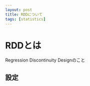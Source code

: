 ```yaml
---
layout: post
title: RDDについて
tags: [statistics]
---
```


# RDDとは

Regression Discontinuity Designのこと

## 設定
